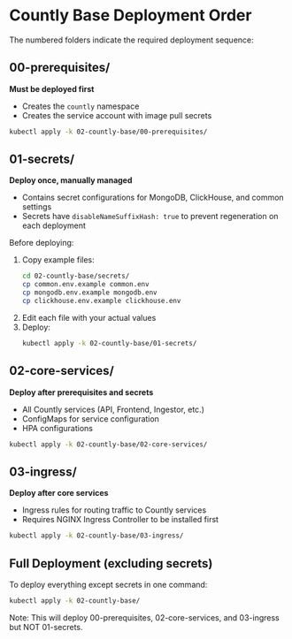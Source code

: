 # Countly Base Deployment Order

The numbered folders indicate the required deployment sequence:

## 00-prerequisites/
**Must be deployed first**
- Creates the `countly` namespace
- Creates the service account with image pull secrets

```bash
kubectl apply -k 02-countly-base/00-prerequisites/
```

## 01-secrets/
**Deploy once, manually managed**
- Contains secret configurations for MongoDB, ClickHouse, and common settings
- Secrets have `disableNameSuffixHash: true` to prevent regeneration on each deployment

Before deploying:
1. Copy example files:
   ```bash
   cd 02-countly-base/secrets/
   cp common.env.example common.env
   cp mongodb.env.example mongodb.env
   cp clickhouse.env.example clickhouse.env
   ```
2. Edit each file with your actual values
3. Deploy:
   ```bash
   kubectl apply -k 02-countly-base/01-secrets/
   ```

## 02-core-services/
**Deploy after prerequisites and secrets**
- All Countly services (API, Frontend, Ingestor, etc.)
- ConfigMaps for service configuration
- HPA configurations

```bash
kubectl apply -k 02-countly-base/02-core-services/
```

## 03-ingress/
**Deploy after core services**
- Ingress rules for routing traffic to Countly services
- Requires NGINX Ingress Controller to be installed first

```bash
kubectl apply -k 02-countly-base/03-ingress/
```

## Full Deployment (excluding secrets)

To deploy everything except secrets in one command:
```bash
kubectl apply -k 02-countly-base/
```

Note: This will deploy 00-prerequisites, 02-core-services, and 03-ingress but NOT 01-secrets.